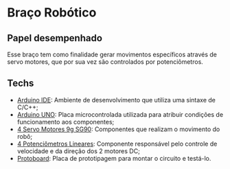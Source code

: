# Braço Robótico

## Papel desempenhado

Esse braço tem como finalidade gerar movimentos específicos através de servo motores, que por sua vez são controlados por potenciômetros.

## Techs

* [Arduino IDE](https://docs.arduino.cc/software/ide/#ide-v1): Ambiente de desenvolvimento que utiliza uma sintaxe de C/C++;
* [Arduino UNO](https://docs.arduino.cc/hardware/uno-rev3/): Placa microcontrolada utilizada para atribuir condições de funcionamento aos componentes;
* [4 Servo Motores 9g SG90](https://www.autocorerobotica.com.br/micro-servo-motor-9g-sg90#:~:text=O%20Micro%20Servo%209g%20Sg90,preferido%20dos%20desenvolvedores%20e%20hobbystas.): Componentes que realizam o movimento do robô;
* [4 Potenciômetros Lineares](https://www.eletrogate.com/potenciometro-linear-10k#:~:text=Um%20Potenci%C3%B4metro%20Linear%20de%2010K%CE%A9%20%C3%A9%20um%20componente%20eletr%C3%B4nico%20que,ajustes%20precisos%20em%20equipamentos%20eletr%C3%B4nicos.): Componente responsável pelo controle de velocidade e da direção dos 2 motores DC;
* [Protoboard](https://www.eletrogate.com/protoboard-400-pontos): Placa de prototipagem para montar o circuito e testá-lo.

